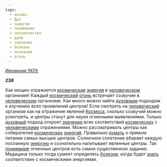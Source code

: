 ```yaml
---
tags:
  - космос
  - Дух
  - энергия
  - понимание
  - человечество
  - дума
  - значение
  - болезнь
  - познание
  - огонь
---
```

[Иерархия 1931г](https://127.0.0.1:4002/agni/1931)

___238___

Как мощно отражается [космическая](../../../tags/#космос) [энергия](../../../tags/#энергия) в [человеческом](../../../tags/#человечество) организме! Каждый [космический](../../../tags/#космос) [огонь](../../../tags/#огонь) встречает созвучие в [человеческом](../../../tags/#человечество) организме. Как много можно найти [духовным](../../../tags/#Дух) подходом к изучению всех проявлений центров! Если смотреть на [человеческий](../../../tags/#человечество) организм как на отражение явлений [Космоса](../../../tags/#космос), сколько созвучий можно усмотреть, и центры станут для науки огненными выявлениями. Только [духовный](../../../tags/#Дух) подход откроет [значение](../../../tags/#значение) всех соответствий [космических](../../../tags/#космос) с [человеческими](../../../tags/#человечество) отражениями. Можно рассматривать центры как собирателей [космических](../../../tags/#космос) [энергий](../../../tags/#энергия). Правильно [думать](../../../tags/#дума) о прямом питании самых высших центров. Солнечное сплетение вбирает каждую посланную [энергию](../../../tags/#энергия) и сознательно напитывает явленные центры. Так [понимание](../../../tags/#понимание) огненных центров есть самое существенное задание. Медицина только тогда сумеет определять [болезни](../../../tags/#болезнь), когда будет [знать](../../../tags/#познание) соответствие с космическими энергиями.   


